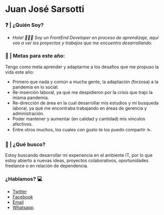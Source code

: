 # Juan José Sarsotti

###	❓	| ¿Quién Soy?
- *Hola! 🙋🏽‍♂️ Soy un FrontEnd Developer en proceso de aprendizaje, aquí vas a ver los proyectos y trabajos que me encuentro desarrollando.*

### 🏁	| Metas para este año:
Tengo como meta aprender y adaptarme a los desafios que me propuso la vida este año:
-	Primero que nada y común a mucha gente, la adaptación (forzosa) a la pandemia en lo social.
-	Re-inserción laboral, ya qué me despidieron por la crisis que trajo la misma pandemia.
-	Re-dirección de área en la cual desarrollar mis estudios y mi busqueda laboral, ya qué me encontraba trabajando en áreas de gerencia y administración.
-	Poder mantener  y aumentar (en calidad y cantidad) mis vinculos afectivos.
-	Entre otros muchos, los cuales con gusto te los puedo compartir ☕.

### 🔎 | ¿Qué busco?
Estoy buscando desarrollar mi experiencia en el ambiente IT, por lo que estoy abierto a nuevas ideas, proyectos colaborativos, oportunidades freelance o en relación de dependencia.

### ¿Hablamos?  💻
- [Twitter](www.twitter.com/JuanSarsotti)
- [Facebook](https://www.facebook.com/cocosar92/)
- [Email](mailto:juansarsotti@gmail.com)
- [Whatsapp](https://wa.me/005493415892354).
